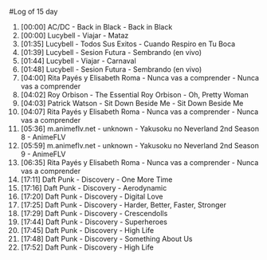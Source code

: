 #Log of 15 day

1. [00:00] AC/DC - Back in Black - Back in Black
1. [00:00] Lucybell - Viajar - Mataz
1. [01:35] Lucybell - Todos Sus Exitos - Cuando Respiro en Tu Boca
1. [01:39] Lucybell - Sesion Futura - Sembrando (en vivo)
1. [01:44] Lucybell - Viajar - Carnaval
1. [01:48] Lucybell - Sesion Futura - Sembrando (en vivo)
1. [04:00] Rita Payés y Elisabeth Roma - Nunca vas a comprender - Nunca vas a comprender
1. [04:02] Roy Orbison - The Essential Roy Orbison - Oh, Pretty Woman
1. [04:03] Patrick Watson - Sit Down Beside Me - Sit Down Beside Me
1. [04:07] Rita Payés y Elisabeth Roma - Nunca vas a comprender - Nunca vas a comprender
1. [05:36] m.animeflv.net - unknown - Yakusoku no Neverland 2nd Season 8 - AnimeFLV
1. [05:59] m.animeflv.net - unknown - Yakusoku no Neverland 2nd Season 9 - AnimeFLV
1. [06:35] Rita Payés y Elisabeth Roma - Nunca vas a comprender - Nunca vas a comprender
1. [17:11] Daft Punk - Discovery - One More Time
1. [17:16] Daft Punk - Discovery - Aerodynamic
1. [17:20] Daft Punk - Discovery - Digital Love
1. [17:25] Daft Punk - Discovery - Harder, Better, Faster, Stronger
1. [17:29] Daft Punk - Discovery - Crescendolls
1. [17:44] Daft Punk - Discovery - Superheroes
1. [17:45] Daft Punk - Discovery - High Life
1. [17:48] Daft Punk - Discovery - Something About Us
1. [17:52] Daft Punk - Discovery - High Life
